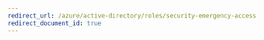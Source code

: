 ```yaml
---
redirect_url: /azure/active-directory/roles/security-emergency-access
redirect_document_id: true
---
```

